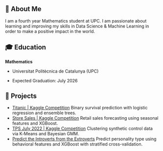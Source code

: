 ## 👋 About Me

I am a fourth year Mathematics student at UPC. I am passionate about learning and improving my skills in Data Science & Machine Learning in order to make a positive impact in the world.

## 🎓 Education

**Mathematics**

- Universitat Politècnica de Catalunya (UPC)

- Expected Graduation: July 2026

## 🎯 Projects

- [Titanic | Kaggle Competition](https://github.com/oriolraventost/Kaggle-Competitions/blob/main/titanic.ipynb)
  Binary survival prediction with logistic regression and ensemble trees.
- [Store Sales | Kaggle Competition](https://github.com/oriolraventost/Kaggle-Competitions/blob/main/store-sales.ipynb)
  Retail sales forecasting using seasonal features and XGBoost.
- [TPS July 2022 | Kaggle Competition](https://github.com/oriolraventost/Kaggle-Competitions/blob/main/tps-july-2022.ipynb)
  Clustering synthetic control data via K‑Means and Bayesian GMM.
- [Predict the Introverts from the Extroverts](https://github.com/oriolraventost/Kaggle-Competitions/blob/main/predict-the-introverts-from-the-extroverts.ipynb)
  Predict personality type using behavioral features and XGBoost with stratified cross-validation.
  

<!--
**oriolraventost/oriolraventost** is a ✨ _special_ ✨ repository because its `README.md` (this file) appears on your GitHub profile.

Here are some ideas to get you started:

- 🔭 I’m currently working on ...
- 🌱 I’m currently learning ...
- 👯 I’m looking to collaborate on ...
- 🤔 I’m looking for help with ...
- 💬 Ask me about ...
- 📫 How to reach me: ...
- 😄 Pronouns: ...
- ⚡ Fun fact: ...
-->
